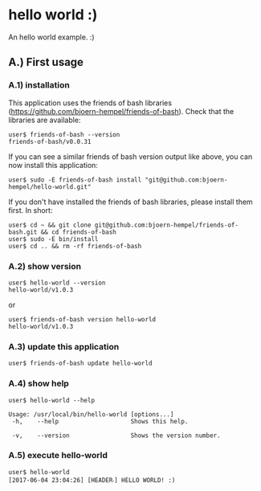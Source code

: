 # hello world :)

An hello world example. :)

## A.) First usage

### A.1) installation

This application uses the friends of bash libraries (https://github.com/bjoern-hempel/friends-of-bash). Check that the libraries are available:

```
user$ friends-of-bash --version
friends-of-bash/v0.0.31
```

If you can see a similar friends of bash version output like above, you can now install this application:

```
user$ sudo -E friends-of-bash install "git@github.com:bjoern-hempel/hello-world.git"
```

If you don't have installed the friends of bash libraries, please install them first. In short:

```
user$ cd ~ && git clone git@github.com:bjoern-hempel/friends-of-bash.git && cd friends-of-bash
user$ sudo -E bin/install
user$ cd .. && rm -rf friends-of-bash
```

### A.2) show version

```
user$ hello-world --version
hello-world/v1.0.3
```

or

```
user$ friends-of-bash version hello-world
hello-world/v1.0.3
```

### A.3) update this application

```
user$ friends-of-bash update hello-world
```

### A.4) show help

```
user$ hello-world --help

Usage: /usr/local/bin/hello-world [options...]
 -h,    --help                    Shows this help.

 -v,    --version                 Shows the version number.
```

### A.5) execute hello-world

```
user$ hello-world
[2017-06-04 23:04:26] [HEADER‧] HELLO WORLD! :)
```

